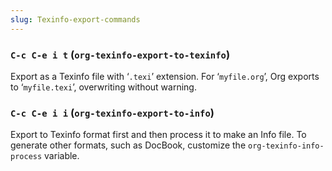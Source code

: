 ```yaml
---
slug: Texinfo-export-commands
---
```


### `C-c C-e i t` (`org-texinfo-export-to-texinfo`)

Export as a Texinfo file with ‘`.texi`’ extension. For ‘`myfile.org`’, Org exports to ‘`myfile.texi`’, overwriting without warning.

### `C-c C-e i i` (`org-texinfo-export-to-info`)

Export to Texinfo format first and then process it to make an Info file. To generate other formats, such as DocBook, customize the `org-texinfo-info-process` variable.
